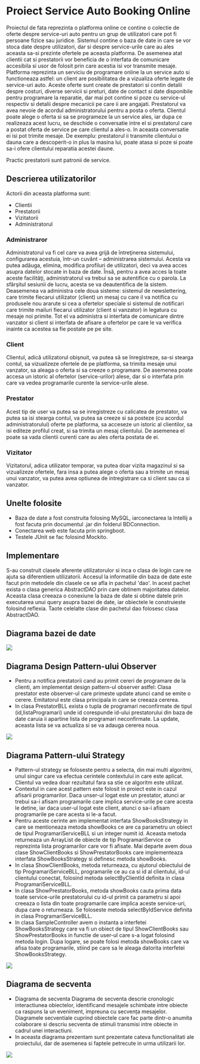 # Proiect Service Auto Booking Online


Proiectul de fata reprezinta o platforma online ce contine o colectie de oferte despre service-uri auto pentru un grup de utilizatori care pot fi persoane fizice sau juridice.
Sistemul contine o baza de date in care se vor stoca date despre utilizatori, dar si despre service-urile care au ales aceasta sa-si prezinte ofertele pe aceasta platforma. De asemenea atat clientii cat si prestatorii vor beneficia de o interfata de comunicare accesibila si usor de folosit prin care acestia isi vor transmite mesaje.
Platforma reprezinta un serviciu de programare online la un service auto si functioneaza astfel: un client are posibilitatea de a vizualiza oferte legate de service-uri auto. Aceste oferte sunt create de prestatori si contin detalii despre costuri, diverse servicii si preturi, date de contact si date disponibile pentru programare la reparatie, dar mai pot contine si poze cu service-ul respectiv si detalii despre mecanicii pe care ii are angajati. Prestatorul va avea nevoie de acordul administratorului pentru a posta o oferta. Clientul poate alege o oferta si sa se programeze la un service ales, iar dupa ce realizeaza acest lucru, se deschide o conversatie intre el si prestatorul care a postat oferta de service pe care clientul a ales-o. In aceasta conversatie ei isi pot trimite mesaje. De exemplu: prestatorul ii transmite clientului o dauna care a descoperit-o in plus la masina lui, poate atasa si poze si poate sa-i ofere clientului reparatia acestei daune.

Practic prestatorii sunt patronii de service.


## Descrierea utilizatorilor

Actorii din aceasta platforma sunt:

-	 Clientii
-	 Prestatorii
-	 Vizitatorii
-	 Administratorul

### Administraror

Administratorul va fi cel care va avea grijă de întreţinerea sistemului, configurarea acestuia, într-un cuvânt – administrarea sistemului. Acesta va putea adăuga, elimina, modifica profiluri de utilizatori, deci va avea acces asupra datelor stocate in baza de date. Însă, pentru a avea acces la toate aceste facilităţi, administratorul va trebui sa se autentifice cu o parola. La sfârşitul sesiunii de lucru, acesta se va deautentifica de la sistem. Deasemenea  va administra cele doua sisteme: sistemul de newslettering, care trimite fiecarui utilizator (client) un mesaj cu care il va notifica cu produsele nou ararute si cea a ofertelor speciale si sistemul de notificari care trimite mailuri fiecarui utilizator (client si vanzator) in legatura cu mesaje noi primite. Tot el va administra si interfata de comunicare dintre vanzator si client si interfata de afisare a ofertelor pe care le va verifica inainte ca acestea sa fie postate pe pe site.

### Client

Clientul, adică utilizatorul obişnuit, va putea să se înregistreze, sa-si stearga contul, sa vizualizeze ofertele de pe platforma, sa trimita mesaje unui vanzator, sa aleaga o oferta si sa creeze o programare. De asemenea poate accesa un istoric al ofertelor (service-urilor) alese, dar si o interfata prin care va vedea programarile curente la service-urile alese.

### Prestator

Acest tip de user va putea sa se inregistreze cu calicatea de prestator, va putea sa isi stearga contul, va putea sa creeze si sa posteze (cu acordul administratorului) oferte pe platforma, sa acceseze un istoric al clientilor, sa isi editeze profilul creat, si sa trimita un mesaj clientului. De asemenea el poate sa vada clientii curenti care au ales oferta postata de ei.

### Vizitator

Vizitatorul, adica utilizator temporar, va putea doar vizita magazinul si sa vizualizeze ofertele, fara insa a putea alege o oferta sau a trimite un mesaj unui vanzator, va putea avea optiunea de intregistrare ca si client sau ca si vanzator.

## Unelte folosite

-	 Baza de date a fost construita folosing MySQL, iarconectarea la Intellij a fost facuta prin documentul .jar din folderul BDConnection.
-	 Conectarea web este facuta prin springboot.
-	 Testele JUnit se fac folosind Mockito.

## Implementare

S-au construit clasele aferente utilizatorulor si inca o clasa de login care ne ajuta sa diferentiem utilizatorii. Accesul la informatiile din baza de date este facut prin metodele din clasele ce se afla in pachetul 'dao'. In acest pachet exista o clasa generica AbstractDAO prin care obtinem majoritatea datelor. Aceasta clasa creeaza o conexiune la baza de date si obtine datele prin executarea unui query asupra bazei de date, iar obiectele le construieste folosind reflexia. Taote celelalte clase din pachetul dao folosesc clasa AbstractDAO.

## Diagrama bazei de date

![](diagrama_BD.png)

## Diagrama Design Pattern-ului Observer

-	Pentru a notifica prestatorii cand au primit cereri de programare de la clienti, am implementat design pattern-ul observer astfel: Clasa prestator este observer-ul care primeste update atunci cand se emite o cerere. Emitatorul este clasa principala in care se creeaza cererea.
-	In clasa PrestatorBLL exista o tupla de programari neconfirmate de tipul (id,listaProgramari) unde id corespunde id-ului prestatorului din baza de date caruia ii apartine lista de programari neconfirmate. La update, aceasta lista se va actualiza si se va adauga cererea noua.

![](diagObs.png)

## Diagrama Pattern-ului Strategy

-	Pattern-ul strategy se foloseste pentru a selecta, din mai multi algoritmi, unul singur care va efectua cerintele contextului in care este aplicat. Clientul va vedea doar rezultatul fara sa stie ce algoritm este utilizat.
- 	Contextul in care acest pattern este folosit in proiect este in cazul afisarii programarilor. Daca unser-ul logat este un prestator, atunci ar trebui sa-i afisam programarile care implica service-urile pe care acesta le detine, iar daca user-ul logat este client, atunci o sa-i afisam programarile pe care acesta si le-a facut.
-	Pentru aceste cerinte am implementat interfata ShowBooksStrategy in care se mentioneaza metoda showBooks ce are ca parametru un obiect de tipul ProgramariServiceBLL si un integer numit id. Aceasta metoda returneaza un ArrayList de obiecte de tip ProgramariService ce reprezinta lista programarilor care vor fi afisate. Mai departe avem doua clase ShowClientBooks si ShowPrestatorBooks care implementeaza interfata ShowBooksStrategy si definesc metoda showBooks.
-	In clasa ShowClientBooks, metoda returneaza, cu ajutorul obiectului de tip ProgramariServiceBLL, programarile ce au ca si id al clientului, id-ul clientului conectat, folosind metoda selectByClientId definita in clasa ProgramariServiceBLL.
-	In clasa ShowPrestatorBooks, metoda showBooks cauta prima data toate service-urile prestatorului cu id-ul primit ca parametru si apoi creeaza o lista din toate programarile care implica aceste service-uri, dupa care o returneaza. Se foloseste metoda selectByIdService definita in clasa ProgramariServiceBLL.
-	In clasa SampleController avem o instanta a interfetei ShowBooksStrategy care va fi un obiect de tipul ShowClientBooks sau ShowPrestatorBooks in functie de user-ul care s-a logat folosind metoda login. Dupa logare, se poate folosi metoda showBooks care va afisa toate programarile, stiind pe care sa le aleaga datorita interfetei ShowBooksStrategy.

![](diagStrategyPattern.png)

## Diagrama de secventa

- Diagrama de secventa  Diagrama de secventa descrie cronologic interactiunea obiectelor, identificand mesajele schimbate intre obiecte ca raspuns la un eveniment, impreuna cu secvența mesajelor. Diagramele secventiale cuprind obiectele care fac parte dintr-o anumita colaborare si descriu secventa de stimuli transmisi intre obiecte in cadrul unei interactiuni.
- In aceasta diagrama prezentam sunt prezentate cateva functionalitati ale proiectului, dar de asemenea si faptele petrecute in urma utilizarii lor.

![](diagSecvente.png)